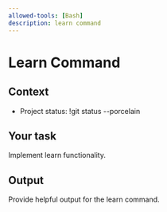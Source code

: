 ```yaml
---
allowed-tools: [Bash]
description: learn command
---
```


# Learn Command

## Context
- Project status: !git status --porcelain

## Your task
Implement learn functionality.

## Output
Provide helpful output for the learn command.
